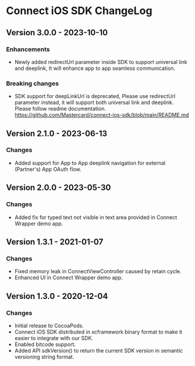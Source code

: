 # Connect iOS SDK ChangeLog

## Version 3.0.0 - 2023-10-10

### Enhancements
- Newly added redirectUrl parameter inside SDK to support universal link and deeplink, It will enhance app to app seamless communication.

### Breaking changes
- SDK support for deepLinkUrl is deprecated, Please use redirectUrl parameter instead, it will support both universal link and deeplink. Please follow readme documentation.  https://github.com/Mastercard/connect-ios-sdk/blob/main/README.md

## Version 2.1.0 - 2023-06-13
### Changes
- Added support for App to App deeplink navigation for external (Partner's) App OAuth flow.

## Version 2.0.0 - 2023-05-30
### Changes
- Added fix for typed text not visible in text area provided in Connect Wrapper demo app.


## Version 1.3.1 - 2021-01-07

### Changes
- Fixed memory leak in ConnectViewController caused by retain cycle.
- Enhanced UI in Connect Wrapper demo app.

## Version 1.3.0 - 2020-12-04

### Changes
- Initial release to CocoaPods.
- Connect iOS SDK distributed in xcframework binary format to make it easier to integrate with our SDK.
- Enabled bitcode support.
- Added API sdkVersion() to return the current SDK version in semantic versioning string format.
